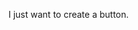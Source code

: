 I just want to create a button.
<script>
    var elements = document.querySelectorAll('a');
    Array.prototype.forEach.call(elements, function(el, i){
        if(el.innerHTML.substring(0,1)=='[' && el.innerHTML.substring(el.innerHTML.length-1)==']') {
            el.innerHTML = el.innerHTML.substring(1,el.innerHTML.length-1);
            el.classList.add('btn');
        }
    });
</script>
